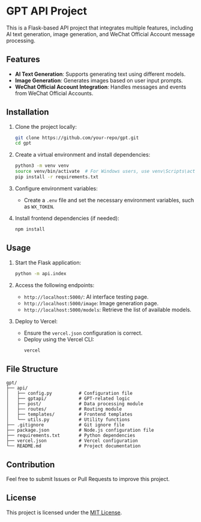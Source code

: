 # GPT API Project

This is a Flask-based API project that integrates multiple features, including AI text generation, image generation, and WeChat Official Account message processing.

## Features
- **AI Text Generation**: Supports generating text using different models.
- **Image Generation**: Generates images based on user input prompts.
- **WeChat Official Account Integration**: Handles messages and events from WeChat Official Accounts.

## Installation

1. Clone the project locally:
   ```bash
   git clone https://github.com/your-repo/gpt.git
   cd gpt
   ```

2. Create a virtual environment and install dependencies:
   ```bash
   python3 -m venv venv
   source venv/bin/activate  # For Windows users, use venv\Scripts\activate
   pip install -r requirements.txt
   ```

3. Configure environment variables:
   - Create a `.env` file and set the necessary environment variables, such as `WX_TOKEN`.

4. Install frontend dependencies (if needed):
   ```bash
   npm install
   ```

## Usage

1. Start the Flask application:
   ```bash
   python -m api.index
   ```

2. Access the following endpoints:
   - `http://localhost:5000/`: AI interface testing page.
   - `http://localhost:5000/image`: Image generation page.
   - `http://localhost:5000/models`: Retrieve the list of available models.

3. Deploy to Vercel:
   - Ensure the `vercel.json` configuration is correct.
   - Deploy using the Vercel CLI:
     ```bash
     vercel
     ```

## File Structure
```
gpt/
├── api/
│   ├── config.py          # Configuration file
│   ├── gptapi/            # GPT-related logic
│   ├── post/              # Data processing module
│   ├── routes/            # Routing module
│   ├── templates/         # Frontend templates
│   └── utils.py           # Utility functions
├── .gitignore             # Git ignore file
├── package.json           # Node.js configuration file
├── requirements.txt       # Python dependencies
├── vercel.json            # Vercel configuration
└── README.md              # Project documentation
```

## Contribution
Feel free to submit Issues or Pull Requests to improve this project.

## License
This project is licensed under the [MIT License](https://opensource.org/licenses/MIT).
